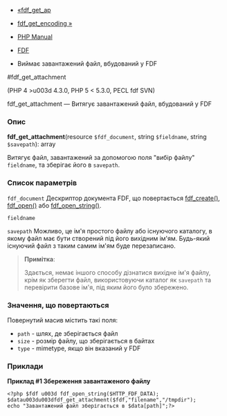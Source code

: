 - [«fdf_get_ap](function.fdf-get-ap.md)
- [fdf_get_encoding »](function.fdf-get-encoding.md)

- [PHP Manual](index.md)
- [FDF](ref.fdf.md)
- Виймає завантажений файл, вбудований у FDF

#fdf_get_attachment

(PHP 4 \>u003d 4.3.0, PHP 5 \< 5.3.0, PECL fdf SVN)

fdf_get_attachment — Витягує завантажений файл, вбудований у FDF

### Опис

**fdf_get_attachment**(resource `$fdf_document`, string `$fieldname`,
string `$savepath`): array

Витягує файл, завантажений за допомогою поля "вибір файлу" `fieldname`, та
зберігає його в `savepath`.

### Список параметрів

`fdf_document`
Дескриптор документа FDF, що повертається
[fdf_create()](function.fdf-create.md),
[fdf_open()](function.fdf-open.md) або
[fdf_open_string()](function.fdf-open-string.md).

`fieldname`

`savepath`
Можливо, це ім'я простого файлу або існуючого каталогу, в якому
файл має бути створений під його вихідним ім'ям. Будь-який існуючий файл
з таким самим ім'ям буде перезаписано.

> **Примітка**:
>
> Здається, немає іншого способу дізнатися вихідне ім'я файлу, крім як
> зберегти файл, використовуючи каталог як `savepath` та перевірити базове
> ім'я, під яким його було збережено.

### Значення, що повертаються

Повернутий масив містить такі поля:

- `path` - шлях, де зберігається файл
- `size` - розмір файлу, що зберігається в байтах
- `type` - mimetype, якщо він вказаний у FDF

### Приклади

**Приклад #1 Збереження завантаженого файлу**

`<?php $fdf u003d fdf_open_string($HTTP_FDF_DATA); $datau003du003dfdf_get_attachment($fdf,"filename","/tmpdir"); echo "Завантажений файл зберігається в $data[path]";?> `
